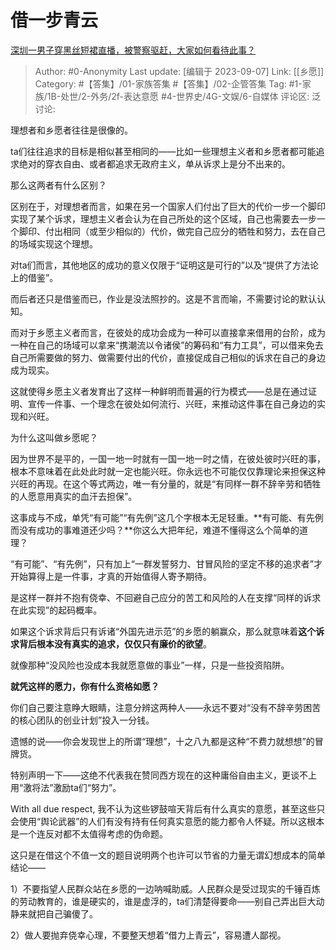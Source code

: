 # 借一步青云
[深圳一男子穿黑丝短裙直播，被警察驱赶，大家如何看待此事？](https://www.zhihu.com/question/620626810/answer/3200263047)

> Author: #0-Anonymity
> Last update: [编辑于 2023-09-07]
> Link: [[乡愿]]
> Category:  #【答集】/01-家族答集 #【答集】/02-企管答集
> Tag: #1-家族/1B-处世/2-外务/2f-表达意愿 #4-世界史/4G-文娱/6-自媒体
> 评论区:
> 泛讨论:

理想者和乡愿者往往是很像的。

ta们往往追求的目标是相似甚至相同的——比如一些理想主义者和乡愿者都可能追求绝对的穿衣自由、或者都追求无政府主义，单从诉求上是分不出来的。

那么这两者有什么区别？

区别在于，对理想者而言，如果在另一个国家人们付出了巨大的代价一步一个脚印实现了某个诉求，理想主义者会认为在自己所处的这个区域，自己也需要去一步一个脚印、付出相同（或至少相似的）代价，做完自己应分的牺牲和努力，去在自己的场域实现这个理想。

对ta们而言，其他地区的成功的意义仅限于“证明这是可行的”以及“提供了方法论上的借鉴”。

而后者还只是借鉴而已，作业是没法照抄的。这是不言而喻，不需要讨论的默认认知。

而对于乡愿主义者而言，在彼处的成功会成为一种可以直接拿来借用的台阶，成为一种在自己的场域可以拿来“携潮流以令诸侯”的筹码和“有力工具”，可以借来免去自己所需要做的努力、做需要付出的代价，直接促成自己相似的诉求在自己的身边成为现实。

这就使得乡愿主义者发育出了这样一种鲜明而普遍的行为模式——总是在通过证明、宣传一件事、一个理念在彼处如何流行、兴旺，来推动这件事在自己身边的实现和兴旺。

为什么这叫做乡愿呢？

因为世界不是平的，一国一地一时就有一国一地一时之情，在彼处彼时兴旺的事，根本不意味着在此处此时就一定也能兴旺。你永远也不可能仅仅靠理论来担保这种兴旺的再现。在这个等式两边，唯一有分量的，就是“有同样一群不辞辛劳和牺牲的人愿意用真实的血汗去担保”。

这事成与不成，单凭“有可能”“有先例”这几个字根本无足轻重。**有可能、有先例而没有成功的事难道还少吗？**你这么大把年纪，难道不懂得这么个简单的道理？

“有可能”、“有先例”，只有加上“一群发誓努力、甘冒风险的坚定不移的追求者”才开始算得上是一件事，才真的开始值得人寄予期待。

是这样一群并不抱有侥幸、不回避自己应分的苦工和风险的人在支撑“同样的诉求在此实现”的起码概率。

如果这个诉求背后只有诉诸“外国先进示范”的乡愿的躺赢众，那么就意味着**这个诉求背后根本没有真实的追求，仅仅只有廉价的欲望**。

就像那种“没风险也没成本我就愿意做的事业”一样，只是一些投资陷阱。

**就凭这样的愿力，你有什么资格如愿？**

你们自己要注意睁大眼睛，注意分辨这两种人——永远不要对“没有不辞辛劳困苦的核心团队的创业计划”投入一分钱。

遗憾的说——你会发现世上的所谓“理想”，十之八九都是这种“不费力就想想”的冒牌货。

特别声明一下——这绝不代表我在赞同西方现在的这种庸俗自由主义，更谈不上用“激将法”激励ta们“努力”。

With all due respect, 我不认为这些锣鼓喧天背后有什么真实的意愿，甚至这些只会使用“舆论武器”的人们有没有持有任何真实意愿的能力都令人怀疑。所以这根本是一个连反对都不太值得考虑的伪命题。

这只是在借这个不值一文的题目说明两个也许可以节省的力量无谓幻想成本的简单结论——

1）不要指望人民群众站在乡愿的一边呐喊助威。人民群众是受过现实的千锤百炼的劳动教育的，谁是硬实的，谁是虚浮的，ta们清楚得要命——别自己弄出巨大动静来就把自己骗傻了。

2）做人要抛弃侥幸心理，不要整天想着“借力上青云”，容易遭人鄙视。
